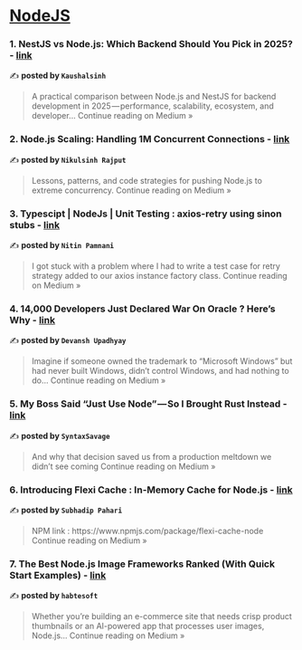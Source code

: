 
<h1><a href=https://medium.com/tag/nodejs/recommended target="_blank" rel="noopener noreferrer">NodeJS</a></h1>
<h3>1. NestJS vs Node.js: Which Backend Should You Pick in 2025? - <a href="https://medium.com/@kaushalsinh73/nestjs-vs-node-js-which-backend-should-you-pick-in-2025-ce05d5b34c94?source=rss------nodejs-5" target="_blank" rel="noopener noreferrer">link</a></h3>

✍️ **posted by `Kaushalsinh`**

<blockquote>A practical comparison between Node.js and NestJS for backend development in 2025 — performance, scalability, ecosystem, and developer…
Continue reading on Medium »</blockquote>

<h3>2. Node.js Scaling: Handling 1M Concurrent Connections - <a href="https://medium.com/@hadiyolworld007/node-js-scaling-handling-1m-concurrent-connections-d3e2c5dcc2b1?source=rss------nodejs-5" target="_blank" rel="noopener noreferrer">link</a></h3>

✍️ **posted by `Nikulsinh Rajput`**

<blockquote>Lessons, patterns, and code strategies for pushing Node.js to extreme concurrency.
Continue reading on Medium »</blockquote>

<h3>3. Typescipt | NodeJs | Unit Testing : axios-retry using sinon stubs - <a href="https://medium.com/@nitinpamnani002/typescipt-nodejs-unit-testing-axios-retry-using-sinon-stubs-c756cfe187fe?source=rss------nodejs-5" target="_blank" rel="noopener noreferrer">link</a></h3>

✍️ **posted by `Nitin Pamnani`**

<blockquote>I got stuck with a problem where I had to write a test case for retry strategy added to our axios instance factory class.
Continue reading on Medium »</blockquote>

<h3>4. 14,000 Developers Just Declared War On Oracle ? Here’s Why - <a href="https://medium.com/@upadhyayhere02/14-000-developers-just-declared-war-on-oracle-heres-why-56c60c404df1?source=rss------nodejs-5" target="_blank" rel="noopener noreferrer">link</a></h3>

✍️ **posted by `Devansh Upadhyay`**

<blockquote>Imagine if someone owned the trademark to “Microsoft Windows” but had never built Windows, didn’t control Windows, and had nothing to do…
Continue reading on Medium »</blockquote>

<h3>5. My Boss Said “Just Use Node” — So I Brought Rust Instead - <a href="https://medium.com/@syntaxSavage/my-boss-said-just-use-node-so-i-brought-rust-instead-2d30dbbaac6f?source=rss------nodejs-5" target="_blank" rel="noopener noreferrer">link</a></h3>

✍️ **posted by `SyntaxSavage`**

<blockquote>And why that decision saved us from a production meltdown we didn’t see coming
Continue reading on Medium »</blockquote>

<h3>6. Introducing Flexi Cache : In-Memory Cache for Node.js - <a href="https://medium.com/@subhadipsjsc/introducing-flexi-cache-in-memory-cache-for-node-js-f46090068de1?source=rss------nodejs-5" target="_blank" rel="noopener noreferrer">link</a></h3>

✍️ **posted by `Subhadip Pahari`**

<blockquote>NPM link : https://www.npmjs.com/package/flexi-cache-node
Continue reading on Medium »</blockquote>

<h3>7.  The Best Node.js Image Frameworks Ranked (With Quick Start Examples) - <a href="https://habtesoft.medium.com/the-best-node-js-image-frameworks-ranked-with-quick-start-examples-307907e33389?source=rss------nodejs-5" target="_blank" rel="noopener noreferrer">link</a></h3>

✍️ **posted by `habtesoft`**

<blockquote>Whether you’re building an e-commerce site that needs crisp product thumbnails or an AI-powered app that processes user images, Node.js…
Continue reading on Medium »</blockquote>

